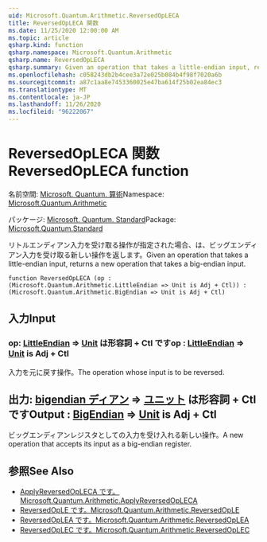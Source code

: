 ```yaml
---
uid: Microsoft.Quantum.Arithmetic.ReversedOpLECA
title: ReversedOpLECA 関数
ms.date: 11/25/2020 12:00:00 AM
ms.topic: article
qsharp.kind: function
qsharp.namespace: Microsoft.Quantum.Arithmetic
qsharp.name: ReversedOpLECA
qsharp.summary: Given an operation that takes a little-endian input, returns a new operation that takes a big-endian input.
ms.openlocfilehash: c058243db2b4cee3a72e025b084b4f98f7020a6b
ms.sourcegitcommit: a87c1aa8e7453360025e47ba614f25b02ea84ec3
ms.translationtype: MT
ms.contentlocale: ja-JP
ms.lasthandoff: 11/26/2020
ms.locfileid: "96222067"
---
```

# <a name="reversedopleca-function"></a><span data-ttu-id="d1c8c-102">ReversedOpLECA 関数</span><span class="sxs-lookup"><span data-stu-id="d1c8c-102">ReversedOpLECA function</span></span>

<span data-ttu-id="d1c8c-103">名前空間: [Microsoft. Quantum. 算術](xref:Microsoft.Quantum.Arithmetic)</span><span class="sxs-lookup"><span data-stu-id="d1c8c-103">Namespace: [Microsoft.Quantum.Arithmetic](xref:Microsoft.Quantum.Arithmetic)</span></span>

<span data-ttu-id="d1c8c-104">パッケージ: [Microsoft. Quantum. Standard](https://nuget.org/packages/Microsoft.Quantum.Standard)</span><span class="sxs-lookup"><span data-stu-id="d1c8c-104">Package: [Microsoft.Quantum.Standard](https://nuget.org/packages/Microsoft.Quantum.Standard)</span></span>


<span data-ttu-id="d1c8c-105">リトルエンディアン入力を受け取る操作が指定された場合、は、ビッグエンディアン入力を受け取る新しい操作を返します。</span><span class="sxs-lookup"><span data-stu-id="d1c8c-105">Given an operation that takes a little-endian input, returns a new operation that takes a big-endian input.</span></span>

```qsharp
function ReversedOpLECA (op : (Microsoft.Quantum.Arithmetic.LittleEndian => Unit is Adj + Ctl)) : (Microsoft.Quantum.Arithmetic.BigEndian => Unit is Adj + Ctl)
```


## <a name="input"></a><span data-ttu-id="d1c8c-106">入力</span><span class="sxs-lookup"><span data-stu-id="d1c8c-106">Input</span></span>

### <a name="op--littleendian--unit--is-adj--ctl"></a><span data-ttu-id="d1c8c-107">op: [LittleEndian](xref:Microsoft.Quantum.Arithmetic.LittleEndian) => [Unit](xref:microsoft.quantum.lang-ref.unit)  は形容詞 + Ctl です</span><span class="sxs-lookup"><span data-stu-id="d1c8c-107">op : [LittleEndian](xref:Microsoft.Quantum.Arithmetic.LittleEndian) => [Unit](xref:microsoft.quantum.lang-ref.unit)  is Adj + Ctl</span></span>

<span data-ttu-id="d1c8c-108">入力を元に戻す操作。</span><span class="sxs-lookup"><span data-stu-id="d1c8c-108">The operation whose input is to be reversed.</span></span>



## <a name="output--bigendian--unit--is-adj--ctl"></a><span data-ttu-id="d1c8c-109">出力: [bigendian ディアン](xref:Microsoft.Quantum.Arithmetic.BigEndian) => [ユニット](xref:microsoft.quantum.lang-ref.unit)  は形容詞 + Ctl です</span><span class="sxs-lookup"><span data-stu-id="d1c8c-109">Output : [BigEndian](xref:Microsoft.Quantum.Arithmetic.BigEndian) => [Unit](xref:microsoft.quantum.lang-ref.unit)  is Adj + Ctl</span></span>

<span data-ttu-id="d1c8c-110">ビッグエンディアンレジスタとしての入力を受け入れる新しい操作。</span><span class="sxs-lookup"><span data-stu-id="d1c8c-110">A new operation that accepts its input as a big-endian register.</span></span>

## <a name="see-also"></a><span data-ttu-id="d1c8c-111">参照</span><span class="sxs-lookup"><span data-stu-id="d1c8c-111">See Also</span></span>

- [<span data-ttu-id="d1c8c-112">ApplyReversedOpLECA です。</span><span class="sxs-lookup"><span data-stu-id="d1c8c-112">Microsoft.Quantum.Arithmetic.ApplyReversedOpLECA</span></span>](xref:Microsoft.Quantum.Arithmetic.ApplyReversedOpLECA)
- [<span data-ttu-id="d1c8c-113">ReversedOpLE です。</span><span class="sxs-lookup"><span data-stu-id="d1c8c-113">Microsoft.Quantum.Arithmetic.ReversedOpLE</span></span>](xref:Microsoft.Quantum.Arithmetic.ReversedOpLE)
- [<span data-ttu-id="d1c8c-114">ReversedOpLEA です。</span><span class="sxs-lookup"><span data-stu-id="d1c8c-114">Microsoft.Quantum.Arithmetic.ReversedOpLEA</span></span>](xref:Microsoft.Quantum.Arithmetic.ReversedOpLEA)
- [<span data-ttu-id="d1c8c-115">ReversedOpLEC です。</span><span class="sxs-lookup"><span data-stu-id="d1c8c-115">Microsoft.Quantum.Arithmetic.ReversedOpLEC</span></span>](xref:Microsoft.Quantum.Arithmetic.ReversedOpLEC)